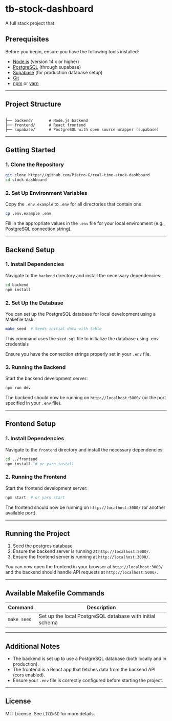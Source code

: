 # tb-stock-dashboard

A full stack project that

## Prerequisites

Before you begin, ensure you have the following tools installed:

- [Node.js](https://nodejs.org/) (version 14.x or higher)
- [PostgreSQL](https://www.postgresql.org/) (through supabase)
- [Supabase](https://supabase.io/) (for production database setup)
- [Git](https://git-scm.com/)
- [npm](https://www.npmjs.com/) or [yarn](https://yarnpkg.com/)

---

## Project Structure

```
.
├── backend/       # Node.js backend
├── frontend/      # React frontend
├── supabase/      # PostgreSQL with open source wrapper (supabase)
```

---

## Getting Started

### 1. Clone the Repository

```bash
git clone https://github.com/Pietro-G/real-time-stock-dashboard
cd stock-dashboard
```

### 2. Set Up Environment Variables

Copy the `.env.example` to `.env` for all directories that contain one:

```bash
cp .env.example .env
```

Fill in the appropriate values in the `.env` file for your local environment (e.g., PostgreSQL connection string).

---

## Backend Setup

### 1. Install Dependencies

Navigate to the `backend` directory and install the necessary dependencies:

```bash
cd backend
npm install
```

### 2. Set Up the Database

You can set up the PostgreSQL database for local development using a Makefile task:

```bash
make seed  # Seeds initial data with table
```

This command uses the `seed.sql` file to initialize the database using .env credentials

Ensure you have the connection strings properly set in your `.env` file.

### 3. Running the Backend

Start the backend development server:

```bash
npm run dev
```

The backend should now be running on `http://localhost:5000/` (or the port specified in your `.env` file).

---

## Frontend Setup

### 1. Install Dependencies

Navigate to the `frontend` directory and install the necessary dependencies:

```bash
cd ../frontend
npm install  # or yarn install
```

### 2. Running the Frontend

Start the frontend development server:

```bash
npm start  # or yarn start
```

The frontend should now be running on `http://localhost:3000/` (or another available port).

---

## Running the Project

1. Seed the postgres database
2. Ensure the backend server is running at `http://localhost:5000/`.
2. Ensure the frontend server is running at `http://localhost:3000/`.

You can now open the frontend in your browser at `http://localhost:3000/` and the backend should handle API requests at `http://localhost:5000/`.

---

## Available Makefile Commands

| Command             | Description                                                   |
|---------------------|---------------------------------------------------------------|
| `make seed`         | Set up the local PostgreSQL database with initial schema      |
---

## Additional Notes

- The backend is set up to use a PostgreSQL database (both locally and in production).
- The frontend is a React app that fetches data from the backend API (cors enabled).
- Ensure your `.env` file is correctly configured before starting the project.

---

## License

MIT License. See `LICENSE` for more details.
